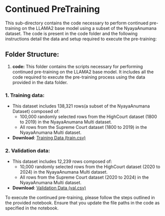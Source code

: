 # Continued PreTraining
This sub-directory contains the code necessary to perform continued pre-training on the LLAMA2 base model using a subset of the NyayaAnumana dataset. The code is present in the code folder and the following instructions detail the data and setup required to execute the pre-training:

## Folder Structure:
1. **code:** This folder contains the scripts necessary for performing continued pre-training on the LLAMA2 base model. It includes all the code required to execute the pre-training process using the data provided in the data folder.

### 1. Training data: 
- This dataset includes 138,321 rows(a subset of the NyayaAnumana Dataset) composed of:
  * 100,000 randomly selected rows from the HighCourt dataset (1800 to 2019) in the NyayaAnumana Multi dataset.
  * All rows from the Supreme Court dataset (1800 to 2019) in the NyayaAnumana Multi dataset.
- **Download**: [Training Data (train.csv)](https://drive.google.com/file/d/11j9K6u3mYe8V1_HLxK2vMckodK4YYvn_/view?usp=sharing)
### 2. Validation data: 
- This dataset includes 12,239 rows composed of:
  * 10,000 randomly selected rows from the HighCourt dataset (2020 to 2024) in the NyayaAnumana Multi dataset.
  * All rows from the Supreme Court dataset (2020 to 2024) in the NyayaAnumana Multi dataset.
- **Download**: [Validation Data (val.csv)](https://drive.google.com/file/d/1gyaGwnTuhJnkiKN1gCV2KOWAnKNVbrYA/view?usp=sharing)

To execute the continued pre-training, please follow the steps outlined in the provided notebook. Ensure that you update the file paths in the code as specified in the notebook.
